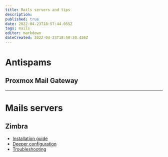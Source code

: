```yaml
---
title: Mails servers and tips
description: 
published: true
date: 2022-04-23T18:57:44.055Z
tags: mails
editor: markdown
dateCreated: 2022-04-23T18:50:20.426Z
---
```


# Antispams

## Proxmox Mail Gateway

---

# Mails servers

## Zimbra
- [Installation guide](/Mail/Zimbra/install)
- [Deeper configuration](/Mail/Zimbra/conf)
- [Troubleshooting](/Mail/Zimbra/troubleshooting)